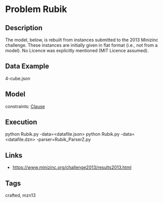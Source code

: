 # Problem Rubik
## Description
The model, below, is rebuilt from instances submitted to the 2013 Minizinc challenge.
These instances are initially given in flat format (i.e., not from a model).
No Licence was explicitly mentioned (MIT Licence assumed).

## Data Example
  4-cube.json

## Model
  constraints: [Clause](http://pycsp.org/documentation/constraints/Clause)

## Execution
  python Rubik.py -data=<datafile.json>
  python Rubik.py -data=<datafile.dzn> -parser=Rubik_ParserZ.py

## Links
  - https://www.minizinc.org/challenge2013/results2013.html

## Tags
  crafted, mzn13
